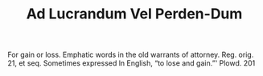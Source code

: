 ---
title: Ad Lucrandum Vel Perden-Dum
permalink: "/definitions/ad-lucrandum-vel-perden-dum.html"
body: For gain or loss. Emphatic words in the old warrants of attorney. Reg. orig.
  21, et seq. Sometimes expressed ln English, “to lose and gain.”' Plowd. 201
published_at: '2018-07-07'
layout: post
---
